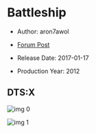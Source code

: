 # Battleship

* Author: aron7awol

* [Forum Post](https://www.avsforum.com/threads/bass-eq-for-filtered-movies.2995212/post-56793968)

* Release Date: 2017-01-17
* Production Year: 2012

## DTS:X

![img 0](https://i.imgur.com/B4ee8Zh.jpg)

![img 1](https://i.imgur.com/eSkQnZr.jpg)

